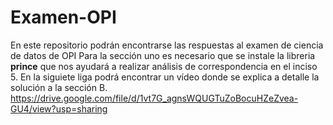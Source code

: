 # Examen-OPI
En este repositorio podrán encontrarse las respuestas al examen de ciencia de datos de OPI
Para la sección uno es necesario que se instale la libreria **prince** que nos ayudará a realizar análisis de correspondencia en el inciso 5.
En la siguiete liga podrá encontrar un vídeo donde se explica a detalle la solución a la sección B. 
https://drive.google.com/file/d/1vt7G_agnsWQUGTuZoBocuHZeZvea-GU4/view?usp=sharing
